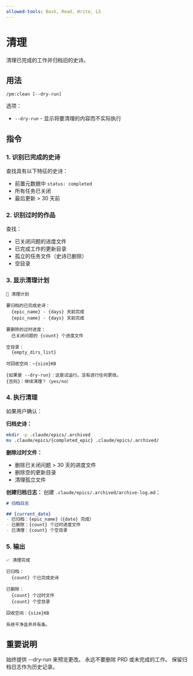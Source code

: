 ```yaml
---
allowed-tools: Bash, Read, Write, LS
---
```


# 清理

清理已完成的工作并归档旧的史诗。

## 用法
```
/pm:clean [--dry-run]
```

选项：
- `--dry-run` - 显示将要清理的内容而不实际执行

## 指令

### 1. 识别已完成的史诗

查找具有以下特征的史诗：
- 前置元数据中 `status: completed`
- 所有任务已关闭
- 最后更新 > 30 天前

### 2. 识别过时的作品

查找：
- 已关闭问题的进度文件
- 已完成工作的更新目录
- 孤立的任务文件（史诗已删除）
- 空目录

### 3. 显示清理计划

```
🧹 清理计划

要归档的已完成史诗：
  {epic_name} - {days} 天前完成
  {epic_name} - {days} 天前完成

要删除的过时进度：
  已关闭问题的 {count} 个进度文件

空目录：
  {empty_dirs_list}

可回收空间：~{size}KB

{如果是 --dry-run}：这是试运行。没有进行任何更改。
{否则}：继续清理？（yes/no）
```

### 4. 执行清理

如果用户确认：

**归档史诗：**
```bash
mkdir -p .claude/epics/.archived
mv .claude/epics/{completed_epic} .claude/epics/.archived/
```

**删除过时文件：**
- 删除已关闭问题 > 30 天的进度文件
- 删除空的更新目录
- 清理孤立文件

**创建归档日志：**
创建 `.claude/epics/.archived/archive-log.md`：
```markdown
# 归档日志

## {current_date}
- 已归档：{epic_name}（{date} 完成）
- 已删除：{count} 个过时进度文件
- 已清理：{count} 个空目录
```

### 5. 输出

```
✅ 清理完成

已归档：
  {count} 个已完成史诗

已删除：
  {count} 个过时文件
  {count} 个空目录

回收空间：{size}KB

系统干净且井井有条。
```

## 重要说明

始终提供 --dry-run 来预览更改。
永远不要删除 PRD 或未完成的工作。
保留归档日志作为历史记录。